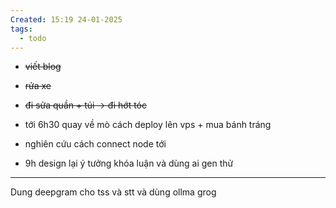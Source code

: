 ```yaml
---
Created: 15:19 24-01-2025
tags:
  - todo
---
```


+ ~~viết blog~~

+ ~~rửa xe~~ 
+ ~~đi sửa quần + túi -> đi hớt tóc~~
+ tới 6h30 quay về mò cách deploy lên vps  + mua bánh tráng
+  nghiên cứu cách connect node tới 
+ 9h design lại ý tưởng khóa luận và dùng ai gen thử



---
Dung deepgram cho tss và stt 
và dùng ollma grog 
